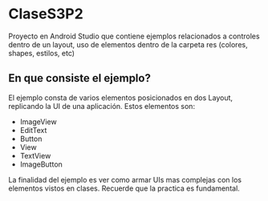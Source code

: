 # ClaseS3P2
Proyecto en Android Studio que contiene ejemplos relacionados a controles dentro de un layout, uso de elementos dentro de la carpeta res (colores, shapes, estilos, etc)

## En que consiste el ejemplo?
El ejemplo consta de varios elementos posicionados en dos Layout, replicando la UI de una aplicación.
Estos elementos son:
* ImageView
* EditText
* Button
* View
* TextView
* ImageButton

La finalidad del ejemplo es ver como armar UIs mas complejas con los elementos vistos en clases. Recuerde que la practica es fundamental.
